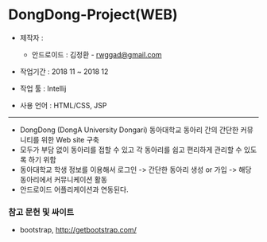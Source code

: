 # DongDong-Project(WEB)
   - 제작자 :
      - 안드로이드 : 김정환 - rwggad@gmail.com  
      
   - 작업기간 : 2018 11 ~ 2018 12
   - 작업 툴 : Intellij
   - 사용 언어 : HTML/CSS, JSP
   
   ***
   - DongDong (DongA University Dongari) 동아대학교 동아리 간의 간단한 커뮤니티를 위한 Web site 구축
   - 모두가 부담 없이 동아리를 접할 수 있고 각 동아리를 쉽고 편리하게 관리할 수 있도록 하기 위함
   - 동아대학교 학생 정보를 이용해서 로그인 -> 간단한 동아리 생성 or 가입 -> 해당 동아리에서 커뮤니케이션 활동
   - 안드로이드 어플리케이션과 연동된다.
   
### 참고 문헌 및 싸이트 
   - bootstrap, http://getbootstrap.com/
